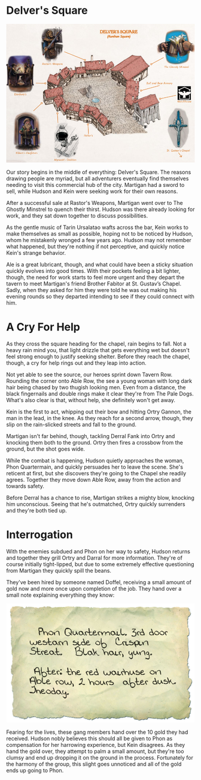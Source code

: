 Delver's Square
===============

![Delver's Square](images/delvers-square.png)

Our story begins in the middle of everything: Delver's Square. The reasons drawing people are myriad, but all adventurers eventually find themselves needing to visit this commercial hub of the city. Martigan had a sword to sell, while Hudson and Kein were seeking work for their own reasons.

After a successful sale at Rastor's Weapons, Martigan went over to The Ghostly Minstrel to quench their thirst. Hudson was there already looking for work, and they sat down together to discuss possibilities.

As the gentle music of Tarin Ursalatao wafts across the bar, Kein works to make themselves as small as possible, hoping not to be noticed by Hudson, whom he mistakenly wronged a few years ago. Hudson may not remember what happened, but they're nothing if not perceptive, and quickly notice Kein's strange behavior.

Ale is a great lubricant, though, and what could have been a sticky situation quickly evolves into good times. With their pockets feeling a bit lighter, though, the need for work starts to feel more urgent and they depart the tavern to meet Martigan's friend Brother Fabitor at St. Gustav’s Chapel. Sadly, when they asked for him they were told he was out making his evening rounds so they departed intending to see if they could connect with him.

A Cry For Help
==============

As they cross the square heading for the chapel, rain begins to fall. Not a heavy rain mind you, that light drizzle that gets everything wet but doesn't feel strong enough to justify seeking shelter. Before they reach the chapel, though, a cry for help rings out and they leap into action.

Not yet able to see the source, our heroes sprint down Tavern Row. Rounding the corner onto Able Row, the see a young woman with long dark hair being chased by two thugish looking men. Even from a distance, the black fingernails and double rings make it clear they're from The Pale Dogs. What's also clear is that, without help, she definitely won't get away.

Kein is the first to act, whipping out their bow and hitting Ortry Gannon, the man in the lead, in the knee. As they reach for a second arrow, though, they slip on the rain-slicked streets and fall to the ground.

Martigan isn't far behind, though, tackling Derral Fank into Ortry and knocking them both to the ground. Ortry then fires a crossbow from the ground, but the shot goes wide.

While the combat is happening, Hudson quietly approaches the woman, Phon Quartermain, and quickly persuades her to leave the scene. She's reticent at first, but she discovers they're going to the Chapel she readily agrees. Together they move down Able Row, away from the action and towards safety.

Before Derral has a chance to rise, Martigan strikes a mighty blow, knocking him unconscious. Seeing that he's outmatched, Ortry quickly surrenders and they're both tied up.

Interrogation
=============

With the enemies subdued and Phon on her way to safety, Hudson returns and together they grill Ortry and Darral for more information. They're of course initially tight-lipped, but due to some extremely effective questioning from Martigan they quickly spill the beans.

They've been hired by someone named Doffel, receiving a small amount of gold now and more once upon completion of the job. They hand over a small note explaining everything they know:

![Phon Quartermail. 3rd door westarn side of Crispin Streat. Blak hair, yung.  After: the red wairhuse on Able row, 2 hours after dusk. Theoday.](images/phon-note.png)

Fearing for the lives, these gang members hand over the 10 gold they had received. Hudson nobly believes this should all be given to Phon as compensation for her harrowing experience, but Kein disagrees. As they hand the gold over, they attempt to palm a small amount, but they're too clumsy and end up dropping it on the ground in the process. Fortunately for the harmony of the group, this slight goes unnoticed and all of the gold ends up going to Phon.